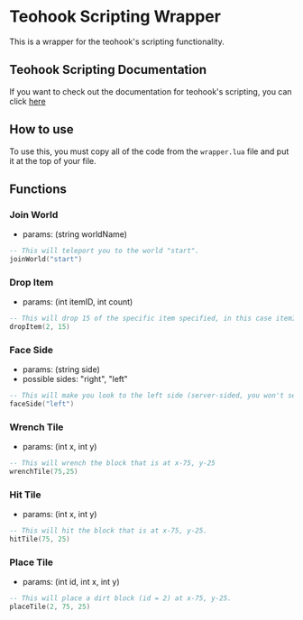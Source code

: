 # Teohook Scripting Wrapper
This is a wrapper for the teohook's scripting functionality.

## Teohook Scripting Documentation
If you want to check out the documentation for teohook's scripting, you can click [here](docs)

## How to use
To use this, you must copy all of the code from the `wrapper.lua` file and put it at the top of your file.

## Functions

### Join World
* params: (string worldName)
```lua
-- This will teleport you to the world "start".
joinWorld("start")
```


### Drop Item
* params: (int itemID, int count)
```lua
-- This will drop 15 of the specific item specified, in this case itemID 2 is dirt, so this will drop 15 dirt.
dropItem(2, 15)
```


### Face Side
* params: (string side)
* possible sides: "right", "left"
```lua
-- This will make you look to the left side (server-sided, you won't see it on your end.)
faceSide("left")
```


### Wrench Tile
* params: (int x, int y)
```lua
-- This will wrench the block that is at x-75, y-25
wrenchTile(75,25)
```


### Hit Tile
* params: (int x, int y)
```lua
-- This will hit the block that is at x-75, y-25.
hitTile(75, 25)
```


### Place Tile
* params: (int id, int x, int y)
```lua
-- This will place a dirt block (id = 2) at x-75, y-25.
placeTile(2, 75, 25)
```
